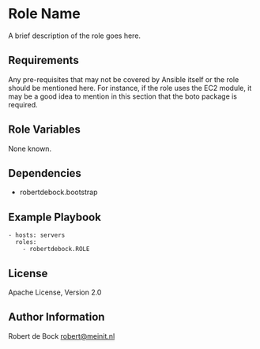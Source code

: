 Role Name
=========

A brief description of the role goes here.

Requirements
------------

Any pre-requisites that may not be covered by Ansible itself or the role should be mentioned here. For instance, if the role uses the EC2 module, it may be a good idea to mention in this section that the boto package is required.

Role Variables
--------------

None known.

Dependencies
------------

- robertdebock.bootstrap

Example Playbook
----------------

```
- hosts: servers
  roles:
    - robertdebock.ROLE
```

License
-------

Apache License, Version 2.0

Author Information
------------------

Robert de Bock <robert@meinit.nl>
